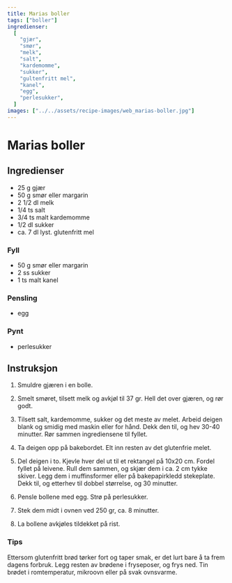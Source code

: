 ```yaml
---
title: Marias boller
tags: ["boller"]
ingredienser:
  [
    "gjær",
    "smør",
    "melk",
    "salt",
    "kardemomme",
    "sukker",
    "gultenfritt mel",
    "kanel",
    "egg",
    "perlesukker",
  ]
images: ["../../assets/recipe-images/web_marias-boller.jpg"]
---
```


# Marias boller

## Ingredienser

- 25 g gjær
- 50 g smør eller margarin
- 2 1/2 dl melk
- 1/4 ts salt
- 3/4 ts malt kardemomme
- 1/2 dl sukker
- ca. 7 dl lyst. glutenfritt mel

### Fyll

- 50 g smør eller margarin
- 2 ss sukker
- 1 ts malt kanel

### Pensling

- egg

### Pynt

- perlesukker

## Instruksjon

1. Smuldre gjæren i en bolle.

2. Smelt smøret, tilsett melk og avkjøl til 37 gr. Hell det over gjæren, og rør godt.

3. Tilsett salt, kardemomme, sukker og det meste av melet. Arbeid deigen blank og smidig med maskin eller for hånd. Dekk den til, og hev 30-40 minutter. Rør sammen ingrediensene til fyllet.

4. Ta deigen opp på bakebordet. Elt inn resten av det glutenfrie melet.

5. Del deigen i to. Kjevle hver del ut til et rektangel på 10x20 cm. Fordel fyllet på leivene. Rull dem sammen, og skjær dem i ca. 2 cm tykke skiver. Legg dem i muffinsformer eller på bakepapirkledd stekeplate. Dekk til, og etterhev til dobbel størrelse, og 30 minutter.

6. Pensle bollene med egg. Strø på perlesukker.

7. Stek dem midt i ovnen ved 250 gr, ca. 8 minutter.

8. La bollene avkjøles tildekket på rist.

### Tips

Ettersom glutenfritt brød tørker fort og taper smak, er det lurt bare å ta frem dagens forbruk. Legg resten av brødene i fryseposer, og frys ned. Tin brødet i romtemperatur, mikroovn eller på svak ovnsvarme.

